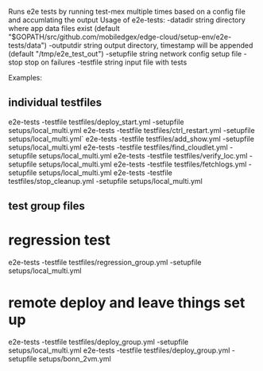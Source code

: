   
Runs e2e tests by running test-mex multiple times based on a config file and accumlating the output
Usage of e2e-tests:
  -datadir string
        directory where app data files exist (default "$GOPATH/src/github.com/mobiledgex/edge-cloud/setup-env/e2e-tests/data")
  -outputdir string
        output directory, timestamp will be appended (default "/tmp/e2e_test_out")
  -setupfile string
        network config setup file
  -stop
        stop on failures
  -testfile string
        input file with tests
 
Examples:
## individual testfiles
e2e-tests -testfile testfiles/deploy_start.yml -setupfile setups/local_multi.yml
e2e-tests -testfile testfiles/ctrl_restart.yml -setupfile setups/local_multi.yml`
e2e-tests -testfile testfiles/add_show.yml -setupfile setups/local_multi.yml 
e2e-tests -testfile testfiles/find_cloudlet.yml -setupfile setups/local_multi.yml 
e2e-tests -testfile testfiles/verify_loc.yml -setupfile setups/local_multi.yml
e2e-tests -testfile testfiles/fetchlogs.yml -setupfile setups/local_multi.yml 
e2e-tests -testfile testfiles/stop_cleanup.yml -setupfile setups/local_multi.yml 

## test group files
# regression test
e2e-tests -testfile testfiles/regression_group.yml -setupfile setups/local_multi.yml 
# remote deploy and leave things set up
e2e-tests -testfile testfiles/deploy_group.yml -setupfile setups/local_multi.yml
e2e-tests -testfile testfiles/deploy_group.yml -setupfile setups/bonn_2vm.yml

